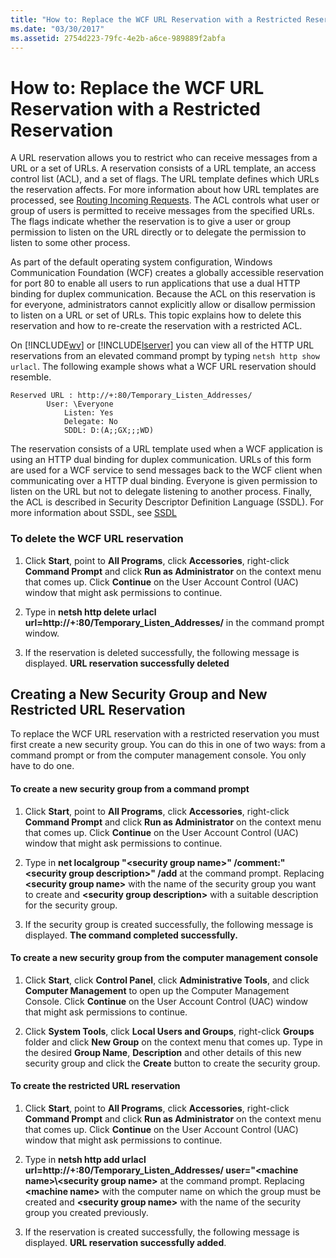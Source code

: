 ```yaml
---
title: "How to: Replace the WCF URL Reservation with a Restricted Reservation"
ms.date: "03/30/2017"
ms.assetid: 2754d223-79fc-4e2b-a6ce-989889f2abfa
---
```

# How to: Replace the WCF URL Reservation with a Restricted Reservation
A URL reservation allows you to restrict who can receive messages from a URL or a set of URLs. A reservation consists of a URL template, an access control list (ACL), and a set of flags. The URL template defines which URLs the reservation affects. For more information about how URL templates are processed, see [Routing Incoming Requests](https://go.microsoft.com/fwlink/?LinkId=136764). The ACL controls what user or group of users is permitted to receive messages from the specified URLs. The flags indicate whether the reservation is to give a user or group permission to listen on the URL directly or to delegate the permission to listen to some other process.  
  
 As part of the default operating system configuration, Windows Communication Foundation (WCF) creates a globally accessible reservation for port 80 to enable all users to run applications that use a dual HTTP binding for duplex communication. Because the ACL on this reservation is for everyone, administrators cannot explicitly allow or disallow permission to listen on a URL or set of URLs. This topic explains how to delete this reservation and how to re-create the reservation with a restricted ACL.  
  
 On [!INCLUDE[wv](../../../../includes/wv-md.md)] or [!INCLUDE[lserver](../../../../includes/lserver-md.md)] you can view all of the HTTP URL reservations from an elevated command prompt by typing `netsh http show urlacl`.  The following example shows what a WCF URL reservation should resemble.  

```
Reserved URL : http://+:80/Temporary_Listen_Addresses/  
        User: \Everyone  
            Listen: Yes  
            Delegate: No  
            SDDL: D:(A;;GX;;;WD)  
```

 The reservation consists of a URL template used when a WCF application is using an HTTP dual binding for duplex communication. URLs of this form are used for a WCF service to send messages back to the WCF client when communicating over a HTTP dual binding. Everyone is given permission to listen on the URL but not to delegate listening to another process. Finally, the ACL is described in Security Descriptor Definition Language (SSDL). For more information about SSDL, see [SSDL](https://go.microsoft.com/fwlink/?LinkId=136789)  
  
### To delete the WCF URL reservation  
  
1. Click **Start**, point to **All Programs**, click **Accessories**, right-click **Command Prompt** and click **Run as Administrator** on the context menu that comes up. Click **Continue** on the User Account Control (UAC) window that might ask permissions to continue.  
  
2. Type in **netsh http delete urlacl url=http://+:80/Temporary_Listen_Addresses/** in the command prompt window.  
  
3. If the reservation is deleted successfully, the following message is displayed. **URL reservation successfully deleted**  
  
## Creating a New Security Group and New Restricted URL Reservation  
 To replace the WCF URL reservation with a restricted reservation you must first create a new security group. You can do this in one of two ways: from a command prompt or from the computer management console. You only have to do one.  
  
#### To create a new security group from a command prompt  
  
1. Click **Start**, point to **All Programs**, click **Accessories**, right-click **Command Prompt** and click **Run as Administrator** on the context menu that comes up. Click **Continue** on the User Account Control (UAC) window that might ask permissions to continue.  
  
2. Type in **net localgroup "\<security group name>" /comment:"\<security group description>" /add** at the command prompt. Replacing **\<security group name>** with the name of the security group you want to create and **\<security group description>** with a suitable description for the security group.  
  
3. If the security group is created successfully, the following message is displayed. **The command completed successfully.**  
  
#### To create a new security group from the computer management console  
  
1. Click **Start**, click **Control Panel**, click **Administrative Tools**, and click **Computer Management** to open up the Computer Management Console. Click **Continue** on the User Account Control (UAC) window that might ask permissions to continue.  
  
2. Click **System Tools**, click **Local Users and Groups**, right-click **Groups** folder and click **New Group** on the context menu that comes up. Type in the desired **Group Name**, **Description** and other details of this new security group and click the **Create** button to create the security group.  
  
#### To create the restricted URL reservation  
  
1. Click **Start**, point to **All Programs**, click **Accessories**, right-click **Command Prompt** and click **Run as Administrator** on the context menu that comes up. Click **Continue** on the User Account Control (UAC) window that might ask permissions to continue.  
  
2. Type in **netsh http add urlacl url=http://+:80/Temporary_Listen_Addresses/ user="\<machine name>\\<security group name\>** at the command prompt. Replacing **\<machine name>** with the computer name on which the group must be created and **\<security group name>** with the name of the security group you created previously.  
  
3. If the reservation is created successfully, the following message is displayed. **URL reservation successfully added**.
